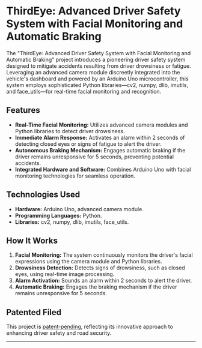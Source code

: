 # ThirdEye: Advanced Driver Safety System with Facial Monitoring and Automatic Braking


The "ThirdEye: Advanced Driver Safety System with Facial Monitoring and Automatic Braking" project introduces a pioneering driver safety system designed to mitigate accidents resulting from driver drowsiness or fatigue. Leveraging an advanced camera module discreetly integrated into the vehicle's dashboard and powered by an Arduino Uno microcontroller, this system employs sophisticated Python libraries—cv2, numpy, dlib, imutils, and face_utils—for real-time facial monitoring and recognition.

## Features

- **Real-Time Facial Monitoring:** Utilizes advanced camera modules and Python libraries to detect driver drowsiness.
- **Immediate Alarm Response:** Activates an alarm within 2 seconds of detecting closed eyes or signs of fatigue to alert the driver.
- **Autonomous Braking Mechanism:** Engages automatic braking if the driver remains unresponsive for 5 seconds, preventing potential accidents.
- **Integrated Hardware and Software:** Combines Arduino Uno with facial monitoring technologies for seamless operation.

## Technologies Used

- **Hardware:** Arduino Uno, advanced camera module.
- **Programming Languages:** Python.
- **Libraries:** cv2, numpy, dlib, imutils, face_utils.

## How It Works

1. **Facial Monitoring:** The system continuously monitors the driver's facial expressions using the camera module and Python libraries.
2. **Drowsiness Detection:** Detects signs of drowsiness, such as closed eyes, using real-time image processing.
3. **Alarm Activation:** Sounds an alarm within 2 seconds to alert the driver.
4. **Automatic Braking:** Engages the braking mechanism if the driver remains unresponsive for 5 seconds.

## Patented Filed

This project is [patent-pending](https://drive.google.com/file/d/1FRE9teJaQ9bo7Q4lqErc0LPI0UjavT3H/view), reflecting its innovative approach to enhancing driver safety and road security.

---
